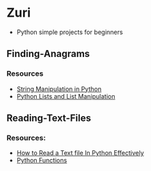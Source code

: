 # Zuri

- Python simple projects for beginners

## Finding-Anagrams

### Resources
- [String Manipulation in Python](https://www.pythonforbeginners.com/basics/string-manipulation-in-python)
- [Python Lists and List Manipulation](https://towardsdatascience.com/python-basics-6-lists-and-list-manipulation-a56be62b1f95)

## Reading-Text-Files

### Resources:

- [How to Read a Text file In Python Effectively](https://www.pythontutorial.net/python-basics/python-read-text-file/)
- [Python Functions](https://www.w3schools.com/python/python_functions.asp)